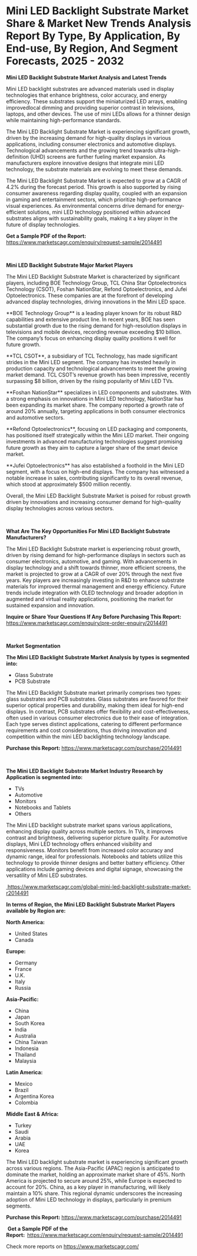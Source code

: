 <p><h1>Mini LED Backlight Substrate Market Share & Market New Trends Analysis Report By Type, By Application, By End-use, By Region, And Segment Forecasts, 2025 - 2032</h1></p><p><strong>Mini LED Backlight Substrate Market Analysis and Latest Trends</strong></p>
<p><p>Mini LED backlight substrates are advanced materials used in display technologies that enhance brightness, color accuracy, and energy efficiency. These substrates support the miniaturized LED arrays, enabling improvedlocal dimming and providing superior contrast in televisions, laptops, and other devices. The use of mini LEDs allows for a thinner design while maintaining high-performance standards.</p><p>The Mini LED Backlight Substrate Market is experiencing significant growth, driven by the increasing demand for high-quality displays in various applications, including consumer electronics and automotive displays. Technological advancements and the growing trend towards ultra-high-definition (UHD) screens are further fueling market expansion. As manufacturers explore innovative designs that integrate mini LED technology, the substrate materials are evolving to meet these demands.</p><p>The Mini LED Backlight Substrate Market is expected to grow at a CAGR of 4.2% during the forecast period. This growth is also supported by rising consumer awareness regarding display quality, coupled with an expansion in gaming and entertainment sectors, which prioritize high-performance visual experiences. As environmental concerns drive demand for energy-efficient solutions, mini LED technology positioned within advanced substrates aligns with sustainability goals, making it a key player in the future of display technologies.</p></p>
<p><strong>Get a Sample PDF of the Report:&nbsp;</strong> <a href="https://www.marketscagr.com/enquiry/request-sample/2014491?utm_campaign=2770&utm_medium=2&utm_source=Github&utm_content=ia&utm_term=29032025&utm_id=mini-led-backlight-substrate">https://www.marketscagr.com/enquiry/request-sample/2014491</a></p>
<p>&nbsp;</p>
<p><strong>Mini LED Backlight Substrate Major Market Players</strong></p>
<p><p>The Mini LED Backlight Substrate Market is characterized by significant players, including BOE Technology Group, TCL China Star Optoelectronics Technology (CSOT), Foshan NationStar, Refond Optoelectronics, and Jufei Optoelectronics. These companies are at the forefront of developing advanced display technologies, driving innovations in the Mini LED space.</p><p>**BOE Technology Group** is a leading player known for its robust R&D capabilities and extensive product line. In recent years, BOE has seen substantial growth due to the rising demand for high-resolution displays in televisions and mobile devices, recording revenue exceeding $10 billion. The company’s focus on enhancing display quality positions it well for future growth.</p><p>**TCL CSOT**, a subsidiary of TCL Technology, has made significant strides in the Mini LED segment. The company has invested heavily in production capacity and technological advancements to meet the growing market demand. TCL CSOT’s revenue growth has been impressive, recently surpassing $8 billion, driven by the rising popularity of Mini LED TVs.</p><p>**Foshan NationStar** specializes in LED components and substrates. With a strong emphasis on innovations in Mini LED technology, NationStar has been expanding its market share. The company reported a growth rate of around 20% annually, targeting applications in both consumer electronics and automotive sectors.</p><p>**Refond Optoelectronics**, focusing on LED packaging and components, has positioned itself strategically within the Mini LED market. Their ongoing investments in advanced manufacturing technologies suggest promising future growth as they aim to capture a larger share of the smart device market.</p><p>**Jufei Optoelectronics** has also established a foothold in the Mini LED segment, with a focus on high-end displays. The company has witnessed a notable increase in sales, contributing significantly to its overall revenue, which stood at approximately $500 million recently.</p><p>Overall, the Mini LED Backlight Substrate Market is poised for robust growth driven by innovations and increasing consumer demand for high-quality display technologies across various sectors.</p></p>
<p>&nbsp;</p>
<p><strong>What Are The Key Opportunities For Mini LED Backlight Substrate Manufacturers?</strong></p>
<p><p>The Mini LED Backlight Substrate market is experiencing robust growth, driven by rising demand for high-performance displays in sectors such as consumer electronics, automotive, and gaming. With advancements in display technology and a shift towards thinner, more efficient screens, the market is projected to grow at a CAGR of over 20% through the next five years. Key players are increasingly investing in R&D to enhance substrate materials for improved thermal management and energy efficiency. Future trends include integration with OLED technology and broader adoption in augmented and virtual reality applications, positioning the market for sustained expansion and innovation.</p></p>
<p><strong>Inquire or Share Your Questions If Any Before Purchasing This Report:</strong> <a href="https://www.marketscagr.com/enquiry/pre-order-enquiry/2014491?utm_campaign=2770&utm_medium=2&utm_source=Github&utm_content=ia&utm_term=29032025&utm_id=mini-led-backlight-substrate">https://www.marketscagr.com/enquiry/pre-order-enquiry/2014491</a></p>
<p>&nbsp;</p>
<p><strong>Market Segmentation</strong></p>
<p><strong>The Mini LED Backlight Substrate Market Analysis by types is segmented into:</strong></p>
<p><ul><li>Glass Substrate</li><li>PCB Substrate</li></ul></p>
<p><p>The Mini LED Backlight Substrate market primarily comprises two types: glass substrates and PCB substrates. Glass substrates are favored for their superior optical properties and durability, making them ideal for high-end displays. In contrast, PCB substrates offer flexibility and cost-effectiveness, often used in various consumer electronics due to their ease of integration. Each type serves distinct applications, catering to different performance requirements and cost considerations, thus driving innovation and competition within the mini LED backlighting technology landscape.</p></p>
<p><strong>Purchase this Report:&nbsp;</strong><a href="https://www.marketscagr.com/purchase/2014491?utm_campaign=2770&utm_medium=2&utm_source=Github&utm_content=ia&utm_term=29032025&utm_id=mini-led-backlight-substrate">https://www.marketscagr.com/purchase/2014491</a></p>
<p>&nbsp;</p>
<p><strong>The Mini LED Backlight Substrate Market Industry Research by Application is segmented into:</strong></p>
<p><ul><li>TVs</li><li>Automotive</li><li>Monitors</li><li>Notebooks and Tablets</li><li>Others</li></ul></p>
<p><p>The Mini LED backlight substrate market spans various applications, enhancing display quality across multiple sectors. In TVs, it improves contrast and brightness, delivering superior picture quality. For automotive displays, Mini LED technology offers enhanced visibility and responsiveness. Monitors benefit from increased color accuracy and dynamic range, ideal for professionals. Notebooks and tablets utilize this technology to provide thinner designs and better battery efficiency. Other applications include gaming devices and digital signage, showcasing the versatility of Mini LED substrates.</p></p>
<p><a href="https://www.marketscagr.com/global-mini-led-backlight-substrate-market-r2014491?utm_campaign=2770&utm_medium=2&utm_source=Github&utm_content=ia&utm_term=29032025&utm_id=mini-led-backlight-substrate">&nbsp;https://www.marketscagr.com/global-mini-led-backlight-substrate-market-r2014491</a></p>
<p><strong>In terms of Region, the Mini LED Backlight Substrate Market Players available by Region are:</strong></p>
<p>
    <p> <strong> North America: </strong>
        <ul>
            <li>United States</li>
            <li>Canada</li>
        </ul>
        </p> 
    <p> <strong> Europe: </strong>
        <ul>
            <li>Germany</li>
            <li>France</li>
            <li>U.K.</li>
            <li>Italy</li>
            <li>Russia</li>
        </ul>
        </p> 
    <p> <strong> Asia-Pacific: </strong>
        <ul>
            <li>China</li>
            <li>Japan</li>
            <li>South Korea</li>
            <li>India</li>
            <li>Australia</li>
            <li>China Taiwan</li>
            <li>Indonesia</li>
            <li>Thailand</li>
            <li>Malaysia</li>
        </ul>
        </p> 
    <p> <strong> Latin America: </strong>
        <ul>
            <li>Mexico</li>
            <li>Brazil</li>
            <li>Argentina Korea</li>
            <li>Colombia</li>
        </ul>
        </p> 
    <p> <strong> Middle East & Africa: </strong>
        <ul>
            <li>Turkey</li>
            <li>Saudi</li>
            <li>Arabia</li>
            <li>UAE</li>
            <li>Korea</li>
        </ul>
    </p>
    </p>
<p><p>The Mini LED backlight substrate market is experiencing significant growth across various regions. The Asia-Pacific (APAC) region is anticipated to dominate the market, holding an approximate market share of 45%. North America is projected to secure around 25%, while Europe is expected to account for 20%. China, as a key player in manufacturing, will likely maintain a 10% share. This regional dynamic underscores the increasing adoption of Mini LED technology in displays, particularly in premium segments.</p></p>
<p><strong>Purchase this Report: </strong><a href="https://www.marketscagr.com/purchase/2014491?utm_campaign=2770&utm_medium=2&utm_source=Github&utm_content=ia&utm_term=29032025&utm_id=mini-led-backlight-substrate">https://www.marketscagr.com/purchase/2014491</a></p>
<p>&nbsp;<strong>Get a Sample PDF of the Report:&nbsp;&nbsp;</strong><a href="https://www.marketscagr.com/enquiry/request-sample/2014491?utm_campaign=2770&utm_medium=2&utm_source=Github&utm_content=ia&utm_term=29032025&utm_id=mini-led-backlight-substrate">https://www.marketscagr.com/enquiry/request-sample/2014491</a></p>
<p><strong></strong></p>
<p>Check more reports on <a href="https://www.marketscagr.com/?utm_campaign=2770&utm_medium=2&utm_source=Github&utm_content=ia&utm_term=29032025&utm_id=mini-led-backlight-substrate">https://www.marketscagr.com/</a></p>